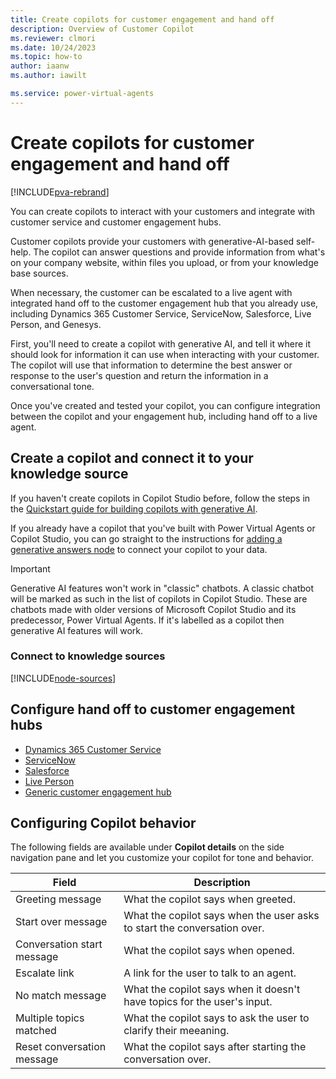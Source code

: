 ```yaml
---
title: Create copilots for customer engagement and hand off
description: Overview of Customer Copilot  
ms.reviewer: clmori
ms.date: 10/24/2023
ms.topic: how-to
author: iaanw
ms.author: iawilt

ms.service: power-virtual-agents
---
```



# Create copilots for customer engagement and hand off

[!INCLUDE[pva-rebrand](includes/pva-rebrand.md)]

You can create copilots to interact with your customers and integrate with customer service and customer engagement hubs. 

Customer copilots provide your customers with generative-AI-based self-help. The copilot can answer questions and provide information from what's on your company website, within files you upload, or from your knowledge base sources. 

When necessary, the customer can be escalated to a live agent with integrated hand off to the customer engagement hub that you already use, including Dynamics 365 Customer Service, ServiceNow, Salesforce, Live Person, and Genesys.

First, you'll need to create a copilot with generative AI, and tell it where it should look for information it can use when interacting with your customer. The copilot will use that information to determine the best answer or response to the user's question and return the information in a conversational tone.

Once you've created and tested your copilot, you can configure integration between the copilot and your engagement hub, including hand off to a live agent.

## Create a copilot and connect it to your knowledge source

If you haven't create copilots in Copilot Studio before, follow the steps in the [Quickstart guide for building copilots with generative AI](nlu-gpt-quickstart.md).

If you already have a copilot that you've built with Power Virtual Agents or Copilot Studio, you can go straight to the instructions for [adding a generative answers node](nlu-boost-node.md) to connect your copilot to your data.

>[!IMPORTANT]
>  
> Generative AI features won't work in "classic" chatbots. A classic chatbot will be marked as such in the list of copilots in Copilot Studio. These are chatbots made with older versions of Microsoft Copilot Studio and its predecessor, Power Virtual Agents. If it's labelled as a copilot then generative AI features will work.

### Connect to knowledge sources

[!INCLUDE[node-sources](includes/blocks/node-sources-table.md)]


## Configure hand off to customer engagement hubs

- [Dynamics 365 Customer Service](configuration-hand-off-omnichannel.md)
- [ServiceNow](customer-copilot-servicenow.md)
- [Salesforce](customer-copilot-salesforce-handoff.md)
- [Live Person](customer-copilot-liveperson-handoff.md)
- [Generic customer engagement hub](configure-generic-handoff.md  )

## Configuring Copilot behavior

The following fields are available under **Copilot details** on the side navigation pane and let you customize your copilot for tone and behavior. 


Field | Description
--- | ---
Greeting message | What the copilot says when greeted.
Start over message | What the copilot says when the user asks to start the conversation over.
Conversation start message | What the copilot says when opened.
Escalate link | A link for the user to talk to an agent.
No match message | What the copilot says when it doesn't have topics for the user's input.
Multiple topics matched | What the copilot says to ask the user to clarify their meeaning.
Reset conversation message | What the copilot says after starting the conversation over.

